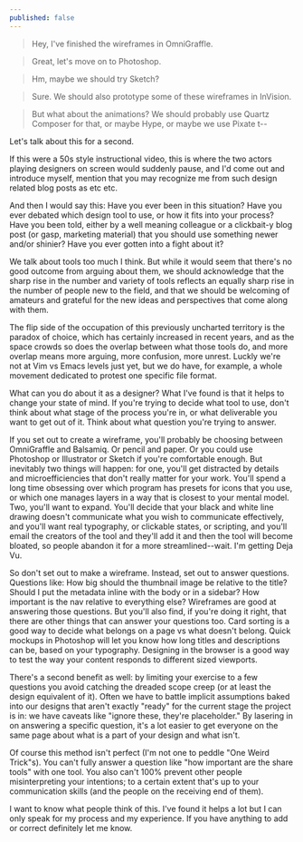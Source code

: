 ```yaml
---
published: false
---
```


> Hey, I've finished the wireframes in OmniGraffle.

> Great, let's move on to Photoshop.

> Hm, maybe we should try Sketch?

> Sure. We should also prototype some of these wireframes in InVision.

> But what about the animations? We should probably use Quartz Composer for that, or maybe Hype, or maybe we use Pixate t--

Let's talk about this for a second.

If this were a 50s style instructional video, this is where the two actors playing designers on screen would suddenly pause, and I'd come out and introduce myself, mention that you may recognize me from such design related blog posts as etc etc. 

And then I would say this: Have you ever been in this situation? Have you ever debated which design tool to use, or how it fits into your process? Have you been told, either by a well meaning colleague or a clickbait-y blog post (or gasp, marketing material) that you should use something newer and/or shinier? Have you ever gotten into a fight about it?

We talk about tools too much I think. But while it would seem that there's no good outcome from arguing about them, we should acknowledge that the sharp rise in the number and variety of tools reflects an equally sharp rise in the number of people new to the field, and that we should be welcoming of amateurs and grateful for the new ideas and perspectives that come along with them.

The flip side of the occupation of this previously uncharted territory is the paradox of choice, which has certainly increased in recent years, and as the space crowds so does the overlap between what those tools do, and more overlap means more arguing, more confusion, more unrest. Luckly we're not at Vim vs Emacs levels just yet, but we do have, for example, a whole movement dedicated to protest one specific file format.

What can you do about it as a designer? What I've found is that it helps to change your state of mind. If you're trying to decide what tool to use, don't think about what stage of the process you're in, or what deliverable you want to get out of it. Think about what question you're trying to answer.

If you set out to create a wireframe, you'll probably be choosing between OmniGraffle and Balsamiq. Or pencil and paper. Or you could use Photoshop or Illustrator or Sketch if you're comfortable enough. But inevitably two things will happen: for one, you'll get distracted by details and microefficiencies that don't really matter for your work. You'll spend a long time obsessing over  which program has presets for icons that you use, or which one manages layers in a way that is closest to your mental model. Two, you'll want to expand. You'll decide that your black and white line drawing doesn't communicate what you wish to communicate effectively, and you'll want real typography, or clickable states, or scripting, and you'll email the creators of the tool and they'll add it and then the tool will become bloated, so people abandon it for a more streamlined--wait. I'm getting Deja Vu.

So don't set out to make a wireframe. Instead, set out to answer questions. Questions like: How big should the thumbnail image be relative to the title? Should I put the metadata inline with the body or in a sidebar? How important is the nav relative to everything else? Wireframes are good at answering those questions. But you'll also find, if you're doing it right, that there are other things that can answer your questions too. Card sorting is a good way to decide what belongs on a page vs what doesn't belong. Quick mockups in Photoshop will let you know how long titles and descriptions can be, based on your typography. Designing in the browser is a good way to test the way your content responds to different sized viewports.

There's a second benefit as well: by limiting your exercise to a few questions you avoid catching the dreaded scope creep (or at least the design equivalent of it). Often we have to battle implicit assumptions baked into our designs that aren't exactly "ready" for the current stage the project is in: we have caveats like "ignore these, they're placeholder." By lasering in on answering a specific question, it's a lot easier to get everyone on the same page about what is a part of your design and what isn't.

Of course this method isn't perfect (I'm not one to peddle "One Weird Trick"s). You can't fully answer a question like "how important are the share tools" with one tool. You also can't 100% prevent other people misinterpreting your intentions; to a certain extent that's up to your communication skills (and the people on the receiving end of them). 

I want to know what people think of this. I've found it helps a lot but I can only speak for my process and my experience. If you have anything to add or correct definitely let me know.

